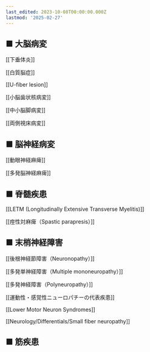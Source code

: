 ```yaml
---
last_edited: 2023-10-08T00:00:00.000Z
lastmod: '2025-02-27'
---
```





  

## ■ 大脳病変

  

  

  

[[下垂体炎]]

[[白質脳症]]

[[U-fiber lesion]]

[[小脳歯状核病変]]

[[中小脳脚病変]]

[[両側視床病変]]

  

## ■ 脳神経病変

[[動眼神経麻痺]]

[[多発脳神経麻痺]]

  

  

## ■ 脊髄疾患

[[LETM (Longitudinally Extensive Transverse Myelitis)]]

[[痙性対麻痺（Spastic parapresis）]]

  

  

## ■ 末梢神経障害

[[後根神経節障害（Neuronopathy）]]

[[多発単神経障害（Multiple mononeuropathy）]]

[[多発神経障害（Polyneuropathy）]]

[[運動性・感覚性ニューロパチーの代表疾患]]

  

[[Lower Motor Neuron Syndromes]]

  

[[Neurology/Differentials/Small fiber neuropathy]]

  

  

## ■ 筋疾患
